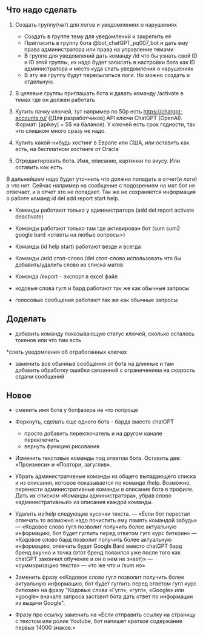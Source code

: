 ## Что надо сделать

1. Создать группу(чат) для логов и уведомлениях о нарушениях
   * Создать в группе тему для уведомлений и закрепить её
   * Пригласить в группу бота @bot_chatGPT_pq007_bot и дать ему права администратора или права на управление темами
   * В группе для уведомлений дать команду /id что бы узнать свой ID и ID этой группы, их надо будет записать в настройки бота как ID администратора и место куда слать уведомления о нарушениях
   * В эту же группу будут пересылаться логи. Но можно создать и отдельную.

2. В целевые группы приглашать бота и давать команду /activate в темах где он должен работать

3. Купить пачку ключей, тут например по 50р есть https://chatgpt-accounts.ru/  ([Для разработчиков] API ключи ChatGPT (OpenAI). Формат: [apikey] = 5$ на балансе). У ключей есть срок годности, так что слишком много сразу не надо.
4. Купить какой-нибудь хостинг в Европе или США, или оставить как есть, на бесплатном хостинге от Oracle
5. Отредактировать бота. Имя, описание, картинки по вкусу. Или оставить как есть.


В дальнейшем надо будет уточнить что должно попадать в отчет(и логи) а что нет. Сейчас например на сообщение с подозрением на мат бот не отвечает, и в отчет это не попадает. Так же не сохраняется информация о работе команд id del add report start help.


* Команды работают только у администратора (add del report activate deactivate)
* Команды работают только там где активирован бот (sum sum2 google bard <ответы на любые вопросы>)
* Команды (id help start) работают везде и всегда

* Команды /add стоп-слово /del стоп-слово использовать что бы добавить/удалить слово из списка матов
* Команда /export - экспорт в excel файл

* кодовые слова гугл и бард работают так же как обычные запросы
* голосовые сообщения работают так же как обычные запросы


## Доделать

* добавить команду показывающую статус ключей, сколько осталось токенов или что там есть

*слать уведомления об отработанных ключах

* заменить все обычные сообщения от бота на длинные и там добавить обработку ошибки связанной с ограничением на скорость отдачи сообщений


## Новое
* сменить имя бота у ботфазера на что попроще
* Форкнуть, сделать еще одного бота - барда вместо chatGPT
  * просто добавить переключатель и на другом канале переключить
  * вернуть функцию рисования
* Изменить текстовые команды под ответом бота. Оставить две: «Произнеси» и «Повтори, загуглив».
* Убрать административные команды из общего выпадающего списка и из описания, которое показывается по команде /help. Возможно, перенести
  административные команды в описание бота в профиле. Дать их списком «Команды администратора», убрав слово «административный» из описания каждой команды.
* Удалить из help следующие кусочки текста.
  — «Если бот перестал отвечать то возможно надо почистить ему память командой забудь»
  — «Кодовое слово гугл позволит получить более актуальную информацию, бот будет гуглить перед ответом гугл курс биткоин»
  — «Кодовое слово бард позволит получить более актуальную информацию, отвечать будет Google Bard вместо chatGPT бард бренд вкучно и точка (этот бренд появился уже после того как chatGPT закончил обучение и он о нем не знает)»
  — «сумморизацию текста»
  — «то же что и /sum но»
* Заменить фразу ««Кодовое слово гугл позволит получить более актуальную информацию, бот будет гуглить перед ответом гугл курс биткоин»  на фразу
  "Кодовые слова «Гугл», «гугл», «Google» или «google» вначале запроса заставит бота дать ответ по информации из выдачи Google".

* Фразу про ссылку заменить на «Если отправить ссылку на страницу с текстом или ролик Youtube, бот напишет краткое содержание первых 14000 знаков.»


